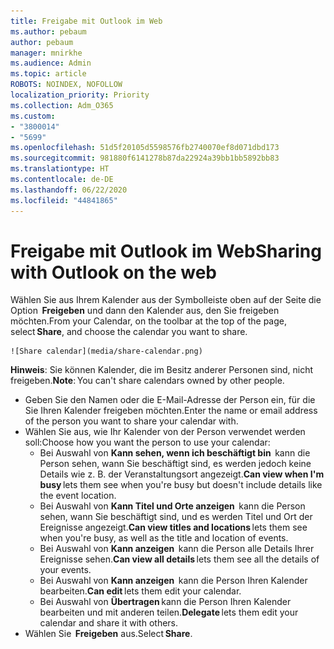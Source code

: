 ```yaml
---
title: Freigabe mit Outlook im Web
ms.author: pebaum
author: pebaum
manager: mnirkhe
ms.audience: Admin
ms.topic: article
ROBOTS: NOINDEX, NOFOLLOW
localization_priority: Priority
ms.collection: Adm_O365
ms.custom:
- "3800014"
- "5699"
ms.openlocfilehash: 51d5f20105d5598576fb2740070ef8d071dbd173
ms.sourcegitcommit: 981880f6141278b87da22924a39bb1bb5892bb83
ms.translationtype: HT
ms.contentlocale: de-DE
ms.lasthandoff: 06/22/2020
ms.locfileid: "44841865"
---
```

# <a name="sharing-with-outlook-on-the-web"></a><span data-ttu-id="58747-102">Freigabe mit Outlook im Web</span><span class="sxs-lookup"><span data-stu-id="58747-102">Sharing with Outlook on the web</span></span>

<span data-ttu-id="58747-103">Wählen Sie aus Ihrem Kalender aus der Symbolleiste oben auf der Seite die Option  **Freigeben** und dann den Kalender aus, den Sie freigeben möchten.</span><span class="sxs-lookup"><span data-stu-id="58747-103">From your Calendar, on the toolbar at the top of the page, select **Share**, and choose the calendar you want to share.</span></span>

    ![Share calendar](media/share-calendar.png)

<span data-ttu-id="58747-104">**Hinweis**: Sie können Kalender, die im Besitz anderer Personen sind, nicht freigeben.</span><span class="sxs-lookup"><span data-stu-id="58747-104">**Note**: You can't share calendars owned by other people.</span></span>

- <span data-ttu-id="58747-105">Geben Sie den Namen oder die E-Mail-Adresse der Person ein, für die Sie Ihren Kalender freigeben möchten.</span><span class="sxs-lookup"><span data-stu-id="58747-105">Enter the name or email address of the person you want to share your calendar with.</span></span>
- <span data-ttu-id="58747-106">Wählen Sie aus, wie Ihr Kalender von der Person verwendet werden soll:</span><span class="sxs-lookup"><span data-stu-id="58747-106">Choose how you want the person to use your calendar:</span></span>
    - <span data-ttu-id="58747-107">Bei Auswahl von **Kann sehen, wenn ich beschäftigt bin**  kann die Person sehen, wann Sie beschäftigt sind, es werden jedoch keine Details wie z. B. der Veranstaltungsort angezeigt.</span><span class="sxs-lookup"><span data-stu-id="58747-107">**Can view when I'm busy** lets them see when you're busy but doesn't include details like the event location.</span></span>
    - <span data-ttu-id="58747-108">Bei Auswahl von **Kann Titel und Orte anzeigen**  kann die Person sehen, wann Sie beschäftigt sind, und es werden Titel und Ort der Ereignisse angezeigt.</span><span class="sxs-lookup"><span data-stu-id="58747-108">**Can view titles and locations** lets them see when you're busy, as well as the title and location of events.</span></span>
    - <span data-ttu-id="58747-109">Bei Auswahl von **Kann anzeigen**  kann die Person alle Details Ihrer Ereignisse sehen.</span><span class="sxs-lookup"><span data-stu-id="58747-109">**Can view all details** lets them see all the details of your events.</span></span>
    - <span data-ttu-id="58747-110">Bei Auswahl von **Kann anzeigen**  kann die Person Ihren Kalender bearbeiten.</span><span class="sxs-lookup"><span data-stu-id="58747-110">**Can edit** lets them edit your calendar.</span></span>
    - <span data-ttu-id="58747-111">Bei Auswahl von **Übertragen** kann die Person Ihren Kalender bearbeiten und mit anderen teilen.</span><span class="sxs-lookup"><span data-stu-id="58747-111">**Delegate** lets them edit your calendar and share it with others.</span></span>
- <span data-ttu-id="58747-112">Wählen Sie  **Freigeben** aus.</span><span class="sxs-lookup"><span data-stu-id="58747-112">Select **Share**.</span></span>
